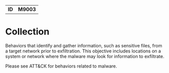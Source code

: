 |||
|--|-----|
|**ID**|**M9003**|

# Collection #
Behaviors that identify and gather information, such as sensitive files, from a target network prior to exfiltration. This objective includes locations on a system or network where the malware may look for information to exfiltrate.

Please see ATT&CK for behaviors related to malware.